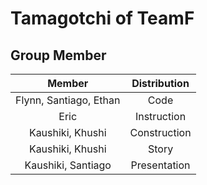 # Tamagotchi of TeamF

## Group Member

|Member|Distribution|
|:---:|:---:|
|Flynn, Santiago, Ethan|Code|
|Eric|Instruction|
|Kaushiki, Khushi|Construction|
|Kaushiki, Khushi|Story|
|Kaushiki, Santiago|Presentation|
